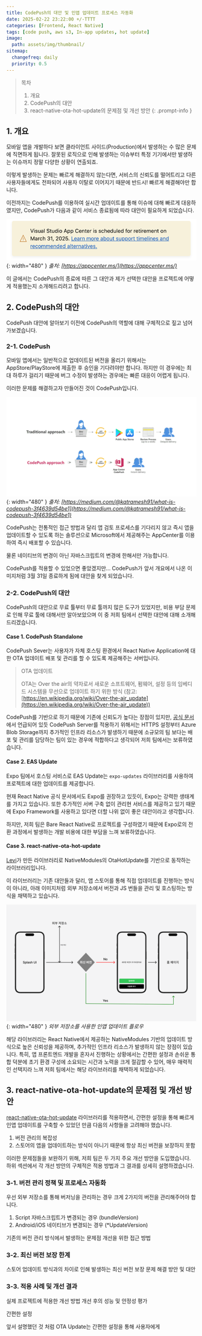 ```yaml
---
title: CodePush의 대안 및 인앱 업데이트 프로세스 자동화
date: 2025-02-22 23:22:00 +/-TTTT
categories: [Frontend, React Native]
tags: [code push, aws s3, In-app updates, hot update]
image:
  path: assets/img/thumbnail/
sitemap:
  changefreq: daily
  priority: 0.5
---
```


> 목차
> 1. 개요
> 2. CodePush의 대안
> 3. react-native-ota-hot-update의 문제점 및 개선 방안
{: .prompt-info }

## 1. 개요

모바일 앱을 개발하다 보면 클라이언트 사이드(Production)에서 발생하는 수 많은 문제에 직면하게 됩니다. 잘못된 로직으로 인해 발생하는 이슈부터 특정 기기에서만 발생하는 이슈까지 정말 다양한 상황이 연출되죠.

이렇게 발생하는 문제는 빠르게 해결하지 않는다면, 서비스의 신뢰도를 떨어트리고 다른 사용자들에게도 전파되어 사용자 이탈로 이어지기 때문에 반드시! 빠르게 해결해야만 합니다.

이전까지는 CodePush를 이용하여 실시간 업데이트를 통해 이슈에 대해 빠르게 대응하였지만, CodePush가 다음과 같이 서비스 종료됨에 따라 대안이 필요하게 되었습니다.

![Retirment App Center](assets/img/writing/14/retirment_app_center.png){: width="480" }
_출처: [https://appcenter.ms/](https://appcenter.ms/)_

이 글에서는 CodePush의 종료에 따른 그 대안과 제가 선택한 대안을 프로젝트에 어떻게 적용했는지 소개해드리려고 합니다.

## 2. CodePush의 대안

CodePush 대안에 알아보기 이전에 CodePush의 역할에 대해 구체적으로 짚고 넘어가보겠습니다.

### 2-1. CodePush

모바일 앱에서는 일반적으로 업데이트된 버전을 올리기 위해서는 AppStore/PlayStore에 제출한 후 승인을 기다려야만 합니다. 하지만 이 경우에는 최대 하루가 걸리기 때문에 버그 수정이 발생하는 경우에는 빠른 대응이 어렵게 됩니다.

이러한 문제를 해결하고자 만들어진 것이 CodePush입니다.

![CodePush Approach](assets/img/writing/14/codepush_approach.png){: width="480" }
_출처: [https://medium.com/@katramesh91/what-is-codepush-3f4639d54be1](https://medium.com/@katramesh91/what-is-codepush-3f4639d54be1)_

CodePush는 전통적인 접근 방법과 달리 앱 검토 프로세스를 기다리지 않고 즉시 앱을 업데이트할 수 있도록 하는 솔루션으로 Microsoft에서 제공해주는 AppCenter를 이용하여 즉시 배포할 수 있습니다.

물론 네이티브의 변경이 아닌 자바스크립트의 변경에 한해서만 가능합니다. 

CodePush를 적용할 수 있었으면 좋았겠지만... CodePush가 앞서 개요에서 나온 이미지처럼 3월 31일 종료하게 됨에 대안을 찾게 되었습니다.

### 2-2. CodePush의 대안

CodePush의 대안으로 무료 튤부터 무료 툴까지 많은 도구가 있었지만, 비용 부담 문제로 인해 무료 툴에 대해서만 알아보았으며 이 중 저희 팀에서 선택한 대안에 대해 소개해드리겠습니다.

#### Case 1. CodePush Standalone

CodePush Sever는 사용자가 자체 호스팅 환경에서 React Native Application에 대한 OTA 업데이트 배포 및 관리를 할 수 있도록 제공해주는 서버입니다.

> OTA 업데이트
> 
> OTA는 Over the air의 약자로서 새로운 소프트웨어, 펌웨어, 설정 등의 임베디드 시스템을 무선으로 업데이트 하기 위한 방식 (참고: [https://en.wikipedia.org/wiki/Over-the-air_update](https://en.wikipedia.org/wiki/Over-the-air_update))

CodePush를 기반으로 하기 때문에 기존에 신뢰도가 높다는 장점이 있지만, [공식 문서](https://github.com/microsoft/code-push-server/blob/main/api/README.md)에서 언급되어 있듯 CodePush Server를 적용하기 위해서는 HTTPS 설정부터 Azure Blob Storage까지 추가적인 인프라 리소스가 발생하기 때문에 소규모의 팀 보다는 배포 및 관리를 담당하는 팀이 있는 경우에 적합하다고 생각되어 저희 팀에서는 보류하였습니다.

#### Case 2. EAS Update

Expo 팀에서 호스팅 서비스로 EAS Update는 `expo-updates` 라이브러리를 사용하여 프로젝트에 대한 업데이트를 제공합니다.

현재 React Native 공식 문서에서도 Expo를 권장하고 있듯이, Expo는 강력한 생태계를 가지고 있습니다. 또한 추가적인 서버 구축 없이 관리현 서비스를 제공하고 있기 때문에 Expo Framework를 사용하고 있다면 더할 나위 없이 좋은 대안이라고 생각합니다.

하지만, 저희 팀은 Bare React Native로 프로젝트를 구성하였기 때문에 Expo로의 전환 과정에서 발생하는 개발 비용에 대한 부담을 느껴 보류하였습니다.

#### Case 3. react-native-ota-hot-update

[Levi](https://github.com/vantuan88291)가 만든 라이브러리로 NativeModules의 OtaHotUpdate를 기반으로 동작하는 라이브러리입니다.

이 라이브러리는 기존 대안들과 달리, 앱 스토어를 통해 직접 업데이트를 진행하는 방식이 아니라, 아래 이미지처럼 외부 저장소에서 버전과 JS 번들을 관리 및 호스팅하는 방식을 채택하고 있습니다.

![스토리지를 사용한 인앱 업데이트 플로우](assets/img/writing/14/in_app_update_using_storage.png){: width="480" }
_외부 저장소를 사용한 인앱 업데이트 플로우_

해당 라이브러리는 React Native에서 제공하는 NativeModules 기반의 업데이트 방식으로 높은 신뢰성을 제공하며, 추가적인 인프라 리소스가 발생하지 않는 장점이 있습니다. 특히, 앱 프론트엔드 개발을 혼자서 진행하는 상황에서는 간편한 설정과 손쉬운 통합 덕분에 초기 환경 구성에 소요되는 시간과 노력을 크게 절감할 수 있어, 매우 매력적인 선택지라 느껴 저희 팀에서는 해당 라이브러리를 채택하게 되었습니다.

## 3. react-native-ota-hot-update의 문제점 및 개선 방안

[react-native-ota-hot-update](https://github.com/vantuan88291/react-native-ota-hot-update) 라이브러리를 적용하면서, 간편한 설정을 통해 빠르게 인앱 업데이트를 구축할 수 있었던 만큼 다음의 사항들을 고려해야 했습니다.

1. 버전 관리의 복잡성
2. 스토어의 앱을 업데이트하는 방식이 아니기 때문에 항상 최신 버전을 보장하지 못함

이러한 문제점들을 보완하기 위해, 저희 팀은 두 가지 주요 개선 방안을 도입했습니다. 하위 섹션에서 각 개선 방안의 구체적은 적용 방법과 그 결과를 상세히 설명하겠습니다.

### 3-1. 버전 관리 정책 및 프로세스 자동화

우선 외부 저장소를 통해 버저닝을 관리하는 경우 크게 2가지의 버전을 관리해주어야 합니다.

1. Script 자바스크립트가 변경되는 경우 (bundleVersion)
2. Android/iOS 네이티브가 변경되는 경우 (*UpdateVersion)




기존의 버전 관리 방식에서 발생하는 문제점
개선을 위한 접근 방법

### 3-2. 최신 버전 보장 한계
스토어 업데이트 방식과의 차이로 인해 발생하는 최신 버전 보장 문제
해결 방안 및 대안

### 3-3. 적용 사례 및 개선 결과
실제 프로젝트에 적용한 개선 방법
개선 후의 성능 및 안정성 평가

간편한 설정

앞서 설명했던 것 처럼 OTA Update는 간편한 설정을 통해 사용자에게